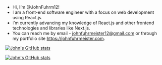- Hi, I’m @JohnFuhrm12!
- I am a front-end software engineer with a focus on web development using React.js.
- I’m currently advancing my knowledge of React.js and other frontend technologies and libraries like Next.js.
- You can reach me by email - johnfuhrmeister12@gmail.com or through my portfolio site https://johnfuhrmeister.com.

[![John's GitHub stats](https://github-readme-stats.vercel.app/api?username=JohnFuhrm12&show_icons=true&theme=highcontrast&title_color=03d7fc)](github-readme-stats-eight-weld-81.vercel.app)

[![John's GitHub stats](github-readme-stats-three-ashy-17.vercel.app/api?username=JohnFuhrm12&show_icons=true&theme=highcontrast&title_color=03d7fc)](github-readme-stats-three-ashy-17.vercel.app)
